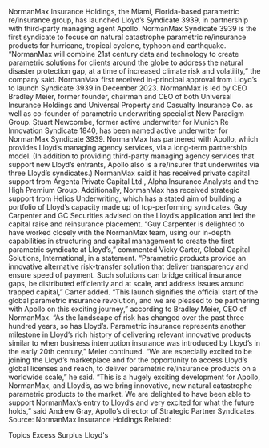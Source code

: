 NormanMax Insurance Holdings, the Miami, Florida-based parametric re/insurance group, has launched Lloyd’s Syndicate 3939, in partnership with third-party managing agent Apollo.
NormanMax Syndicate 3939 is the first syndicate to focuse on natural catastrophe parametric re/insurance products for hurricane, tropical cyclone, typhoon and earthquake.
“NormanMax will combine 21st century data and technology to create parametric solutions for clients around the globe to address the natural disaster protection gap, at a time of increased climate risk and volatility,” the company said.
NormanMax first received in-principal approval from Lloyd’s to launch Syndicate 3939 in December 2023.
NormanMax is led by CEO Bradley Meier, former founder, chairman and CEO of both Universal Insurance Holdings and Universal Property and Casualty Insurance Co. as well as co-founder of parametric underwriting specialist New Paradigm Group.
Stuart Newcombe, former active underwriter for Munich Re Innovation Syndicate 1840, has been named active underwriter for NormanMax Syndicate 3939.
NormanMax has partnered with Apollo, which provides Lloyd’s managing agency services, via a long-term partnership model. (In addition to providing third-party managing agency services that support new Lloyd’s entrants, Apollo also is a re/insurer that underwrites via three Lloyd’s syndicates.)
NormanMax said it has received private capital support from Argenta Private Capital Ltd., Alpha Insurance Analysts and the High Premium Group. Additionally, NormanMax has received strategic support from Helios Underwriting, which has a stated aim of building a portfolio of Lloyd’s capacity made up of top-performing syndicates.
Guy Carpenter and GC Securities advised on the Lloyd’s application and led the capital raise and reinsurance placement.
“Guy Carpenter is delighted to have worked closely with the NormanMax team, using our in-depth capabilities in structuring and capital management to create the first parametric syndicate at Lloyd’s,” commented Vicky Carter, Global Capital Solutions, International, in a statement.
“Parametric products provide an innovative alternative risk-transfer solution that deliver transparency and ensure speed of payment. Such solutions can bridge critical insurance gaps, be distributed efficiently and at scale, and address issues around trapped capital,” Carter added.
“This launch signifies the official start of the global parametric insurance revolution, and we are pleased to be partnering with Apollo on this exciting journey,” according to Bradley Meier, CEO of NormanMax.
“As the landscape of risk has changed over the past three hundred years, so has Lloyd’s. Parametric insurance represents another milestone in Lloyd’s rich history of delivering relevant innovative products similar to when business interruption insurance was introduced by Lloyd’s in the early 20th century,” Meier continued.
“We are especially excited to be joining the Lloyd’s marketplace and for the opportunity to access Lloyd’s global licenses and reach, to deliver parametric re/insurance products on a worldwide scale,” he said.
“This is a hugely exciting development for Apollo, NormanMax, and Lloyd’s, as we bring innovative, new natural catastrophe parametric products to the market. We are delighted to have been able to support NormanMax’s entry to Lloyd’s and very excited for what the future holds,” said Andrew Gray, Apollo’s director of Strategic Partner Syndicates.
Source: NormanMax Insurance Holdings
Related:

Topics
Excess Surplus
Lloyd's

